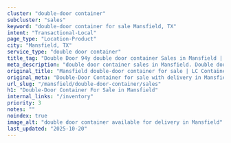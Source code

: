```yaml
---
cluster: "double-door container"
subcluster: "sales"
keyword: "double-door container for sale Mansfield, TX"
intent: "Transactional-Local"
page_type: "Location-Product"
city: "Mansfield, TX"
service_type: "double door container"
title_tag: "Double Door 94y double door container Sales in Mansfield | LC Container"
meta_description: "double door container sales in Mansfield. Double door containers for easy access. Fast delivery, competitive pricing. Serving double door container area. Quote ID: 2K5. Call (214) 524-4168 for your free quote today."
original_title: "Mansfield double-door container for sale | LC Container"
original_meta: "Double-Door Container for sale with delivery in Mansfield, TX. LC Container — local Since 2003. Get pricing today."
url_slug: "/mansfield/double-door-container/sales"
h1: "Double-Door Container For Sale in Mansfield"
internal_links: "/inventory"
priority: 3
notes: ""
noindex: true
image_alt: "double door container available for delivery in Mansfield"
last_updated: "2025-10-20"
---
```


<!-- TODO: Add unique city/inventory copy, images, and internal links here. -->
